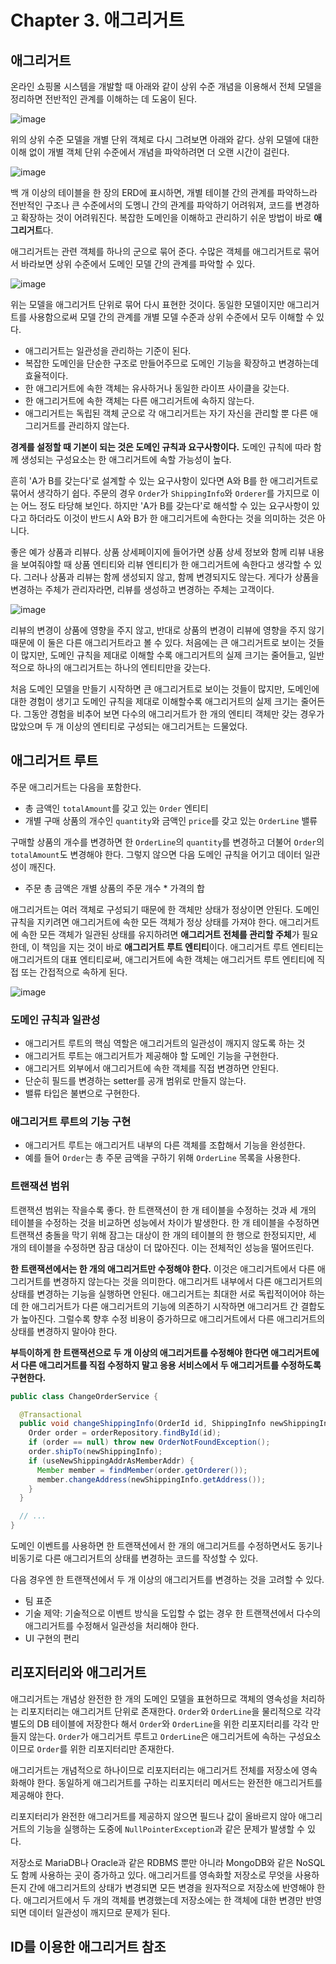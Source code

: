 # Chapter 3. 애그리거트
## 애그리거트
온라인 쇼핑몰 시스템을 개발할 때 아래와 같이 상위 수준 개념을 이용해서 전체 모델을 정리하면 전반적인 관계를 이해하는 데 도움이 된다.

![image](https://github.com/alanhakhyeonsong/LetsReadBooks/assets/60968342/9f72a67f-01e5-462d-ad68-70c66faba024)

위의 상위 수준 모델을 개별 단위 객체로 다시 그려보면 아래와 같다. 상위 모델에 대한 이해 없이 개별 객체 단위 수준에서 개념을 파악하려면 더 오랜 시간이 걸린다.

![image](https://github.com/alanhakhyeonsong/LetsReadBooks/assets/60968342/209c8c39-4be4-4266-a0a2-49fa556356ab)

백 개 이상의 테이블을 한 장의 ERD에 표시하면, 개별 테이블 간의 관계를 파악하느라 전반적인 구조나 큰 수준에서의 도멩니 간의 관계를 파악하기 어려워져, 코드를 변경하고 확장하는 것이 어려워진다. 복잡한 도메인을 이해하고 관리하기 쉬운 방법이 바로 **애그리거트**다.

애그리거트는 관련 객체를 하나의 군으로 묶어 준다. 수많은 객체를 애그리거트로 묶어서 바라보면 상위 수준에서 도메인 모델 간의 관계를 파악할 수 있다.

![image](https://github.com/alanhakhyeonsong/LetsReadBooks/assets/60968342/455a5c99-703c-4de4-bf40-d4d41f2e1329)

위는 모델을 애그리거트 단위로 묶어 다시 표현한 것이다. 동일한 모델이지만 애그리거트를 사용함으로써 모델 간의 관계를 개별 모델 수준과 상위 수준에서 모두 이해할 수 있다.

- 애그리거트는 일관성을 관리하는 기준이 된다.
- 복잡한 도메인을 단순한 구조로 만들어주므로 도메인 기능을 확장하고 변경하는데 효율적이다.
- 한 애그리거트에 속한 객체는 유사하거나 동일한 라이프 사이클을 갖는다.
- 한 애그리거트에 속한 객체는 다른 애그리거트에 속하지 않는다.
- 애그리거트는 독립된 객체 군으로 각 애그리거트는 자기 자신을 관리할 뿐 다른 애그리거트를 관리하지 않는다.

**경계를 설정할 때 기본이 되는 것은 도메인 규칙과 요구사항이다.** 도메인 규칙에 따라 함께 생성되는 구성요소는 한 애그리거트에 속할 가능성이 높다.

흔히 'A가 B를 갖는다'로 설계할 수 있는 요구사항이 있다면 A와 B를 한 애그리거트로 묶어서 생각하기 쉽다. 주문의 경우 `Order`가 `ShippingInfo`와 `Orderer`를 가지므로 이는 어느 정도 타당해 보인다. 하지만 'A가 B를 갖는다'로 해석할 수 있는 요구사항이 있다고 하더라도 이것이 반드시 A와 B가 한 애그리거트에 속한다는 것을 의미하는 것은 아니다.

좋은 예가 상품과 리뷰다. 상품 상세페이지에 들어가면 상품 상세 정보와 함께 리뷰 내용을 보여줘야할 때 상품 엔티티와 리뷰 엔티티가 한 애그리거트에 속한다고 생각할 수 있다. 그러나 상품과 리뷰는 함께 생성되지 않고, 함께 변경되지도 않는다. 게다가 상품을 변경하는 주체가 관리자라면, 리뷰를 생성하고 변경하는 주체는 고객이다.

![image](https://github.com/alanhakhyeonsong/LetsReadBooks/assets/60968342/bfcc5de6-9653-48ee-9785-2cb24be5d657)

리뷰의 변경이 상품에 영향을 주지 않고, 반대로 상품의 변경이 리뷰에 영향을 주지 않기 때문에 이 둘은 다른 애그리거트라고 볼 수 있다. 처음에는 큰 애그리거트로 보이는 것들이 많지만, 도메인 규칙을 제대로 이해할 수록 애그리거트의 실제 크기는 줄어들고, 일반적으로 하나의 애그리거트는 하나의 엔티티만을 갖는다.

처음 도메인 모델을 만들기 시작하면 큰 애그리거트로 보이는 것들이 많지만, 도메인에 대한 경험이 생기고 도메인 규칙을 제대로 이해할수록 애그리거트의 실제 크기는 줄어든다. 그동안 경험을 비추어 보면 다수의 애그리거트가 한 개의 엔티티 객체만 갖는 경우가 많았으며 두 개 이상의 엔티티로 구성되는 애그리거트는 드물었다.

## 애그리거트 루트
주문 애그리거트는 다음을 포함한다.

- 총 금액인 `totalAmount`를 갖고 있는 `Order` 엔티티
- 개별 구매 상품의 개수인 `quantity`와 금액인 `price`를 갖고 있는 `OrderLine` 밸류

구매할 상품의 개수를 변경하면 한 `OrderLine`의 `quantity`를 변경하고 더불어 `Order`의 `totalAmount`도 변경해야 한다. 그렇지 않으면 다음 도메인 규칙을 어기고 데이터 일관성이 깨진다.

- 주문 총 금액은 개별 상품의 주문 개수 * 가격의 합

애그리거트는 여러 객체로 구성되기 때문에 한 객체만 상태가 정상이면 안된다. 도메인 규칙을 지키려면 애그리거트에 속한 모든 객체가 정상 상태를 가져야 한다. 애그리거트에 속한 모든 객체가 일관된 상태를 유지하려면 **애그리거트 전체를 관리할 주체**가 필요한데, 이 책임을 지는 것이 바로 **애그리거트 루트 엔티티**이다. 애그리거트 루트 엔티티는 애그리거트의 대표 엔티티로써, 애그리거트에 속한 객체는 애그리거트 루트 엔티티에 직접 또는 간접적으로 속하게 된다.

![image](https://github.com/alanhakhyeonsong/LetsReadBooks/assets/60968342/2d501d01-c8c7-407b-afd1-c7363015e46a)

### 도메인 규칙과 일관성
- 애그리거트 루트의 핵심 역할은 애그리거트의 일관성이 깨지지 않도록 하는 것
- 애그리거트 루트는 애그리거트가 제공해야 할 도메인 기능을 구현한다.
- 애그리거트 외부에서 애그리거트에 속한 객체를 직접 변경하면 안된다.
- 단순히 필드를 변경하는 setter를 공개 범위로 만들지 않는다.
- 밸류 타입은 불변으로 구현한다.

### 애그리거트 루트의 기능 구현
- 애그리거트 루트는 애그리거트 내부의 다른 객체를 조합해서 기능을 완성한다.
- 예를 들어 `Order`는 총 주문 금액을 구하기 위해 `OrderLine` 목록을 사용한다.

### 트랜잭션 범위
트랜잭션 범위는 작을수록 좋다. 한 트랜잭션이 한 개 테이블을 수정하는 것과 세 개의 테이블을 수정하는 것을 비교하면 성능에서 차이가 발생한다. 한 개 테이블을 수정하면 트랜잭션 충돌을 막기 위해 잠그는 대상이 한 개의 테이블의 한 행으로 한정되지만, 세 개의 테이블을 수정하면 잠금 대상이 더 많아진다. 이는 전체적인 성능을 떨어뜨린다.

**한 트랜잭션에서는 한 개의 애그리거트만 수정해야 한다.** 이것은 애그리거트에서 다른 애그리거트를 변경하지 않는다는 것을 의미한다. 애그리거트 내부에서 다른 애그리거트의 상태를 변경하는 기능을 실행하면 안된다. 애그리거트는 최대한 서로 독립적이어야 하는데 한 애그리거트가 다른 애그리거트의 기능에 의존하기 시작하면 애그리거트 간 결합도가 높아진다. 그럴수록 향후 수정 비용이 증가하므로 애그리거트에서 다른 애그리거트의 상태를 변경하지 말아야 한다.

**부득이하게 한 트랜잭션으로 두 개 이상의 애그리거트를 수정해야 한다면 애그리거트에서 다른 애그리거트를 직접 수정하지 말고 응용 서비스에서 두 애그리거트를 수정하도록 구현한다.**

```java
public class ChangeOrderService {

  @Transactional
  public void changeShippingInfo(OrderId id, ShippingInfo newShippingInfo, boolean useNewShippingAddrAsMemberAddr) {
    Order order = orderRepository.findById(id);
    if (order == null) throw new OrderNotFoundException();
    order.shipTo(newShippingInfo);
    if (useNewShippingAddrAsMemberAddr) {
      Member member = findMember(order.getOrderer());
      member.changeAddress(newShippingInfo.getAddress());
    }
  }

  // ...
}
```

도메인 이벤트를 사용하면 한 트랜잭션에서 한 개의 애그리거트를 수정하면서도 동기나 비동기로 다른 애그리거트의 상태를 변경하는 코드를 작성할 수 있다.

다음 경우엔 한 트랜잭션에서 두 개 이상의 애그리거트를 변경하는 것을 고려할 수 있다.

- 팀 표준
- 기술 제약: 기술적으로 이벤트 방식을 도입할 수 없는 경우 한 트랜잭션에서 다수의 애그리거트를 수정해서 일관성을 처리해야 한다.
- UI 구현의 편리

## 리포지터리와 애그리거트
애그리거트는 개념상 완전한 한 개의 도메인 모델을 표현하므로 객체의 영속성을 처리하는 리포지터리는 애그리거트 단위로 존재한다. `Order`와 `OrderLine`을 물리적으로 각각 별도의 DB 테이블에 저장한다 해서 `Order`와 `OrderLine`을 위한 리포지터리를 각각 만들지 않는다. `Order`가 애그리거트 루트고 `OrderLine`은 애그리거트에 속하는 구성요소이므로 `Order`를 위한 리포지터리만 존재한다.

애그리거트는 개념적으로 하나이므로 리포지터리는 애그리거트 전체를 저장소에 영속화해야 한다. 동일하게 애그리거트를 구하는 리포지터리 메서드는 완전한 애그리거트를 제공해야 한다.

리포지터리가 완전한 애그리거트를 제공하지 않으면 필드나 값이 올바르지 않아 애그리거트의 기능을 실행하는 도중에 `NullPointerException`과 같은 문제가 발생할 수 있다.

저장소로 MariaDB나 Oracle과 같은 RDBMS 뿐만 아니라 MongoDB와 같은 NoSQL도 함께 사용하는 곳이 증가하고 있다. 애그리거트를 영속화할 저장소로 무엇을 사용하든지 간에 애그리거트의 상태가 변경되면 모든 변경을 원자적으로 저장소에 반영해야 한다. 애그리거트에서 두 개의 객체를 변경했는데 저장소에는 한 객체에 대한 변경만 반영되면 데이터 일관성이 깨지므로 문제가 된다.

## ID를 이용한 애그리거트 참조
